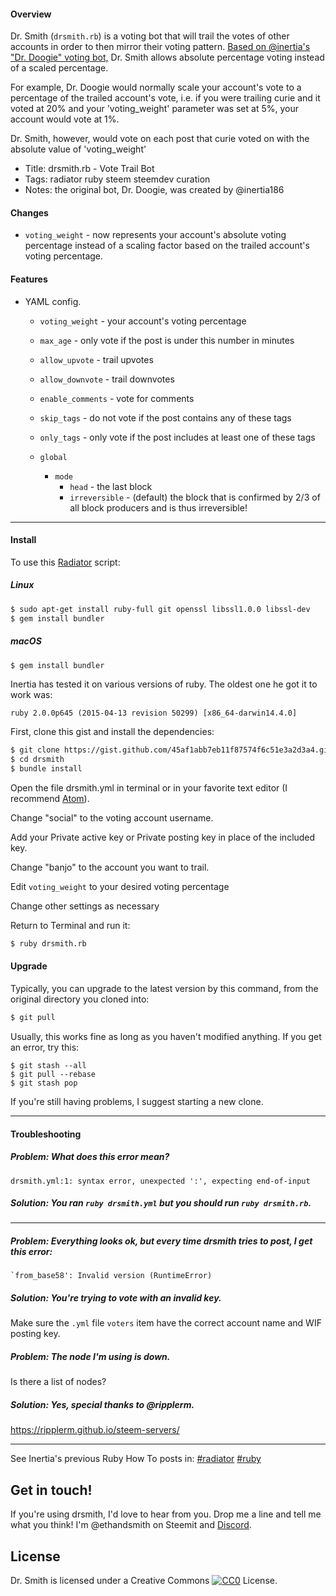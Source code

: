 #### Overview

Dr. Smith (`drsmith.rb`) is a voting bot that will trail the votes of other accounts in order to then mirror their voting pattern. [Based on @inertia's "Dr. Doogie" voting bot,](https://gist.github.com/inertia186/d57c9bc744f05ada01d173521c01df8a) Dr. Smith allows absolute percentage voting instead of a scaled percentage.

For example, Dr. Doogie would normally scale your account's vote to a percentage of the trailed account's vote, i.e. if you were trailing curie and it voted at 20% and your 'voting_weight' parameter was set at 5%, your account would vote at 1%.

Dr. Smith, however, would vote on each post that curie voted on with the absolute value of 'voting_weight'

* Title: drsmith.rb - Vote Trail Bot
* Tags: radiator ruby steem steemdev curation
* Notes: the original bot, Dr. Doogie, was created by @inertia186

#### Changes

* `voting_weight` - now represents your account's absolute voting percentage instead of a scaling factor based on the trailed account's voting percentage.


#### Features

* YAML config.
  * `voting_weight` - your account's voting percentage
  * `max_age` - only vote if the post is under this number in minutes
  * `allow_upvote` - trail upvotes
  * `allow_downvote` - trail downvotes
  * `enable_comments` - vote for comments
  * `skip_tags` - do not vote if the post contains any of these tags
  * `only_tags` - only vote if the post includes at least one of these tags

  * `global`
    * `mode`
      * `head` - the last block
      * `irreversible` - (default) the block that is confirmed by 2/3 of all block producers and is thus irreversible!

---

#### Install

To use this [Radiator](https://steemit.com/steem/@inertia/radiator-steem-ruby-api-client) script:

##### Linux

```bash
$ sudo apt-get install ruby-full git openssl libssl1.0.0 libssl-dev
$ gem install bundler
```

##### macOS

```bash
$ gem install bundler
```

Inertia has tested it on various versions of ruby.  The oldest one he got it to work was:

`ruby 2.0.0p645 (2015-04-13 revision 50299) [x86_64-darwin14.4.0]`

First, clone this gist and install the dependencies:

```bash
$ git clone https://gist.github.com/45af1abb7eb11f87574f6c51e3a2d3a4.git drsmith
$ cd drsmith
$ bundle install
```
Open the file drsmith.yml in terminal or in your favorite text editor (I recommend [Atom](http://atom.io)).

Change "social" to the voting account username.

Add your Private active key or Private posting key in place of the included key.

Change "banjo" to the account you want to trail.

Edit `voting_weight` to your desired voting percentage

Change other settings as necessary

Return to Terminal and run it:

```bash
$ ruby drsmith.rb
```


#### Upgrade

Typically, you can upgrade to the latest version by this command, from the original directory you cloned into:

```bash
$ git pull
```

Usually, this works fine as long as you haven't modified anything.  If you get an error, try this:

```
$ git stash --all
$ git pull --rebase
$ git stash pop
```

If you're still having problems, I suggest starting a new clone.

---

#### Troubleshooting

##### Problem: What does this error mean?

```
drsmith.yml:1: syntax error, unexpected ':', expecting end-of-input
```

##### Solution: You ran `ruby drsmith.yml` but you should run `ruby drsmith.rb`.

---

##### Problem: Everything looks ok, but every time drsmith tries to post, I get this error:

```
`from_base58': Invalid version (RuntimeError)
```

##### Solution: You're trying to vote with an invalid key.

Make sure the `.yml` file `voters` item have the correct account name and WIF posting key.

##### Problem: The node I'm using is down.

Is there a list of nodes?

##### Solution: Yes, special thanks to @ripplerm.

https://ripplerm.github.io/steem-servers/

---

See Inertia's previous Ruby How To posts in: [#radiator](https://steemit.com/created/radiator) [#ruby](https://steemit.com/created/ruby)

## Get in touch!

If you're using drsmith, I'd love to hear from you.  Drop me a line and tell me what you think!  I'm @ethandsmith on Steemit and [Discord](http://discordapp.com).

## License

Dr. Smith is licensed under a Creative Commons [![CC0](http://i.creativecommons.org/p/zero/1.0/80x15.png)](http://creativecommons.org/publicdomain/zero/1.0/) License.
